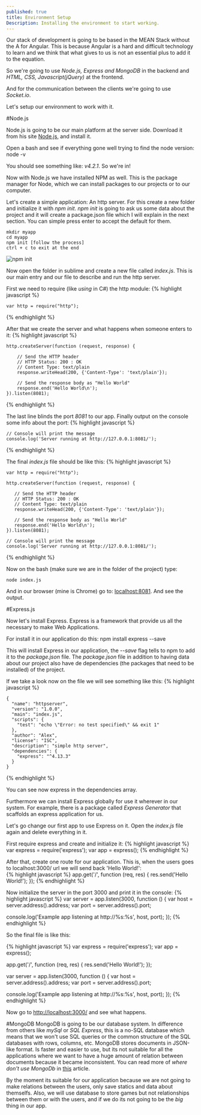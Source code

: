 ```yaml
---
published: true
title: Environment Setup
Description: Installing the environment to start working.
---
```






Our stack of development is going to be based in the MEAN Stack without the A for Angular. This is because Angular is a hard and difficult technology to learn and we think that what gives to us is not an essential plus to add it to the equation. 

So we're going to use *Node.js, Express and MongoDB* in the backend and *HTML, CSS, Javascript(jQuery)* at the frontend. 

And for the communication between the clients we're going to use *Socket.io*.

Let's setup our environment to work with it.

#Node.js

Node.js is going to be our main platform at the server side. Download it from his site [Node.js](!https://nodejs.org/), and install it.

Open a bash and see if everything gone well trying to find the node version:
	node -v

You should see something like: *v4.2.1*. So we're in! 

Now with Node.js we have installed NPM as well. This is the package manager for Node, which we can install packages to our projects or to our computer. 

Let's create a simple application: An http server. For this create a new folder and initialize it with *npm init*. *npm init* is going to ask us some data about the project and it will create a package.json file which I will explain in the next section. You can simple press enter to accept the default for them. 

	mkdir myapp
    cd myapp
    npm init [follow the process]
    ctrl + c to exit at the end

![npm init](http://i.imgur.com/arQobZz.gif)

Now open the folder in sublime and create a new file called *index.js*. This is our main entry and our file to describe and run the http server.

First we need to require (like *using* in C#) the http module:
{% highlight javascript %}

	var http = require("http");
{% endhighlight %}

After that we create the server and what happens when someone enters to it:
{% highlight javascript %}

	http.createServer(function (request, response) {

   		// Send the HTTP header 
   		// HTTP Status: 200 : OK
   		// Content Type: text/plain
   		response.writeHead(200, {'Content-Type': 'text/plain'});
   
   		// Send the response body as "Hello World"
   		response.end('Hello World\n');
	}).listen(8081);	
{% endhighlight %}

The last line blinds the port *8081* to our app. Finally output on the console some info about the port: 
{% highlight javascript %}

	// Console will print the message
	console.log('Server running at http://127.0.0.1:8081/');
{% endhighlight %}


The final *index.js* file should be like this:
{% highlight javascript %}

    var http = require("http");
    
    http.createServer(function (request, response) {
    
       // Send the HTTP header 
       // HTTP Status: 200 : OK
       // Content Type: text/plain
       response.writeHead(200, {'Content-Type': 'text/plain'});
       
       // Send the response body as "Hello World"
       response.end('Hello World\n');
    }).listen(8081);
    
    // Console will print the message
    console.log('Server running at http://127.0.0.1:8081/');
{% endhighlight %}


Now on the bash (make sure we are in the folder of the project) type:

	node index.js

And in our browser (mine is Chrome) go to: [localhost:8081](localhost:8081). And see the output.

#Express.js

Now let's install Express. Express is a framework that provide us all the necessary to make Web Applications.

For install it in our application do this:
	npm install express --save

This will install Express in our application, the *--save* flag tells to npm to add it to the *package.json* file. The *package.json* file in addition to having data about our project also have de dependencies (the packages that need to be installed) of the project. 

If we take a look now on the file we will see something like this:
{% highlight javascript %}

    {
      "name": "httpserver",
      "version": "1.0.0",
      "main": "index.js",
      "scripts": {
        "test": "echo \"Error: no test specified\" && exit 1"
      },
      "author": "Alex",
      "license": "ISC",
      "description": "simple http server",
      "dependencies": {
        "express": "^4.13.3"
      }
    }
{% endhighlight %}

You can see now express in the dependencies array.

Furthermore we can install Express globally for use it wherever in our system. For example, there is a package called *Express Generator* that scaffolds an express application for us. 

Let's go change our first app to use Express on it. Open the *index.js* file again and delete everything in it. 

First require express and create and initialize it:
{% highlight javascript %}
var express = require('express');
var app = express();
{% endhighlight %}

After that, create one route for our application. This is, when the users goes to localhost:3000/ url we will send back 'Hello World!':    
{% highlight javascript %}
app.get('/', function (req, res) {
res.send('Hello World!');
});
{% endhighlight %}

    
Now initialize the server in the port 3000 and print it in the console: 
{% highlight javascript %}
var server = app.listen(3000, function () {
var host = server.address().address;
var port = server.address().port;

console.log('Example app listening at http://%s:%s', host, port);
});
{% endhighlight %}

    
So the final file is like this:

{% highlight javascript %}
var express = require('express');
var app = express();

app.get('/', function (req, res) {
res.send('Hello World!');
});

var server = app.listen(3000, function () {
var host = server.address().address;
var port = server.address().port;

console.log('Example app listening at http://%s:%s', host, port);
});
{% endhighlight %}

Now go to [http://localhost:3000/](http://localhost:3000/) and see what happens.


#MongoDB
MongoDB is going to be our database system. In difference from others like *mySql* or *SQL Express*, this is a no-SQL database which means that we won't use SQL queries or the common structure of the SQL databases with rows, columns, etc. MongoDB stores documents in JSON-like format. Is faster and easier to use, but its not suitable for all the applications where we want to have a huge amount of relation between documents because it became inconsistent. You can read more of *where don't use MongoDb* in [this](http://www.sarahmei.com/blog/2013/11/11/why-you-should-never-use-mongodb/) article. 

By the moment its suitable for our application because we are not going to make relations between the users, only save statics and data about themselfs. Also, we will use database to store games but not relationships between them or with the users, and if we do its not going to be the *big* thing in our app. 

